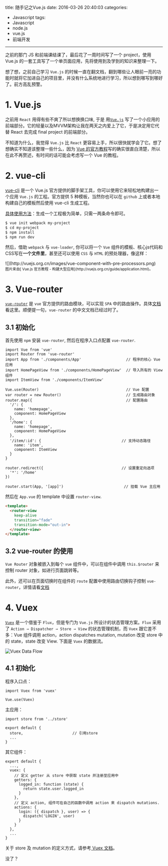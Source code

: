 title: 随手记之Vue.js
date: 2016-03-26 20:40:03
categories:
- Javascript
tags:
- Javascript
- node.js
- vue.js
- 前端开发

---

之前的那门 JS 和前端课结课了，最后花了一周时间写了一个 project，使用 Vue.js 的一套工具写了一个单页面应用，先将使用到及学到的知识来整理一下。

<!-- more -->

想了想，之前自己学习 `Vue.js` 的时候一直在翻文档，翻到哪些让人眼前一亮的功能时就将它加进自己的项目里，并没有什么系统地进行学习，所以想到哪写到哪好了。前方高乱预警。

# 1. Vue.js
之前用 `React` 用得有些不爽了所以想换换口味, 于是 用[`Vue.js`](http://vuejs.org.cn/) 写了一个小应用的前端部分。它的轻量以及MVVM架构让我在两天之内爱上了它，于是决定用它代替 React 去完成 final project 的前端部分。

不知道为什么，我觉得 `Vue.js` 比 `React` 更容易上手，所以很快就学会了它。想了想确实不知道该整理一些什么，因为 [Vue 的官方教程](http://vuejs.org.cn/guide/)写的确实很直白清楚，所以在此不再赘述，有时间的话可能会考虑写一个 Vue 的教程。

# 2. vue-cli
[vue-cli](https://github.com/vuejs/vue-cli) 是一个 Vue.js 官方提供的脚手架工具，你可以使用它来轻松地构建出一个应用 `Vue.js` 的工程。官方提供 5 种模板，当然你也可以在 `github` 上或者本地构建自己的模板然后使用 vue-cli 生成工程。

[具体使用方法](https://github.com/vuejs/vue-cli#usage)：生成一个工程极为简单，只需一两条命令即可。

```bash
$ vue init webpack my-project
$ cd my-project
$ npm install
$ npm run dev
```
然后，借助 `webpack` 与 `vue-loader`, 你可以将一个 `Vue` 组件的模板、核心js代码和CSS写在**一个文件里**，甚至还可以使用 `CSS` 与 `HTML` 的预处理器，像这样：
<div style="width: 500px;">![](http://vuejs.org.cn/images/vue-component-with-pre-processors.png)</div>
<small>图片来自[ Vue.js 官方教程 - 构建大型应用](http://vuejs.org.cn/guide/application.html)。</small>

# 3. Vue-router
[`vue-router`](https://github.com/vuejs/vue-router/) 是 `vue` 官方提供的路由模块，可以实现 `SPA` 中的路由操作。具体[文档](http://vuejs.github.io/vue-router/zh-cn/index.html)看这里。顺便提一句，`vue-router` 的中文文档已经过时了。

## 3.1 初始化
首先使用 `npm` 安装 `vue-router`, 然后在程序入口点配置 `vue-router`.

```
import Vue from 'vue'
import Router from 'vue-router'
import App from './components/App'                    // 程序的核心 Vue 应用
import HomePageView from './components/HomePageView'  // 导入所有的 View 组件
import ItemView from './components/ItemView'

Vue.use(Router)                                       // Vue 配置
var router = new Router()                             // 生成路由对象
router.map({                                          // 配置路由
  '/': {
    name: 'homepage',
    component: HomePageView
  },
  '/home': {
    name: 'homepage',
    component: HomePageView
  },
  '/item/:id': {                                    // 支持动态路径
    name: 'item',
    component: ItemView
  }
}

router.redirect({                                   // 设置重定向选项
  '*': '/home'
})

router.start(App, '[app]')                           // 挂载 Vue 主应用
```

然后在 `App.vue` 的 template 中设置 `router-view`.

```html
<template>
  <router-view
    keep-alive
    transition="fade"
    transition-mode="out-in">
  </router-view>
</template>
```

## 3.2 vue-router 的使用
`Vue Router` 对象被嵌入到每个 `vue` 组件中，可以在组件中调用 `this.$router` 来控制 router 对象，如进行页面跳转等。

此外，还可以在页面切换时在组件的 `route` 配置中使用路由切换钩子控制 `vue-router`，详情请看[文档](http://vuejs.github.io/vue-router/zh-cn/pipeline/index.html)

# 4. Vuex
[`Vuex`](https://github.com/vuejs/vuex/) 是一个借鉴于 `Flux`，但是专门为 `Vue.js` 所设计的状态管理方案。`Flux` 采用了 `Action → Dispatcher → Store → View` 的状态管理机制，而 `Vuex` 跟它差不多：Vue 组件调用 action，action dispatches mutation, mutation 改变 store 中的 state，state 改变 View. 下面是 `Vuex` 的数据流。

![Vuex Data Flow](http://vuejs.github.io/vuex/en/vuex.png)

## 4.1 初始化
程序入口点：
```
import Vuex from 'vuex'

Vue.use(Vuex)
```

主应用：
```
import store from '../store'

export default {
  store,                      // 引用store
  ...
}
```

其它组件：
```
expert default {
  ...,
  vuex: {
    // 定义 getter 从 store 中获取 state 并注册至应用中
    getters: {
      logged_in: function (state) {
        return state.user.logged_in
      }
    },
    // 定义 action, 组件可在自己的函数中调用 action 来 dispatch mutations.
    actions: {
      login: ({ dispatch }, user) => {
        dispatch('LOGIN', user)
      }
    }
  },
  ...
}
```

关于 store 及 mutation 的定义方式，请参考[ Vuex 文档](http://vuejs.github.io/vuex/en/tutorial.html)。

没了？
